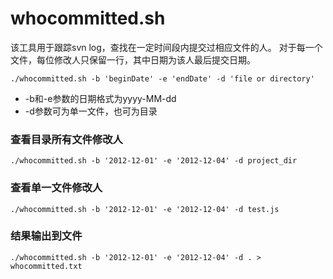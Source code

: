 whocommitted.sh
==================


该工具用于跟踪svn log，查找在一定时间段内提交过相应文件的人。
对于每一个文件，每位修改人只保留一行，其中日期为该人最后提交日期。

	./whocommitted.sh -b 'beginDate' -e 'endDate' -d 'file or directory'

+ -b和-e参数的日期格式为yyyy-MM-dd
+ -d参数可为单一文件，也可为目录

### 查看目录所有文件修改人

	./whocommitted.sh -b '2012-12-01' -e '2012-12-04' -d project_dir

### 查看单一文件修改人

	./whocommitted.sh -b '2012-12-01' -e '2012-12-04' -d test.js

### 结果输出到文件

	./whocommitted.sh -b '2012-12-01' -e '2012-12-04' -d . > whocommitted.txt
